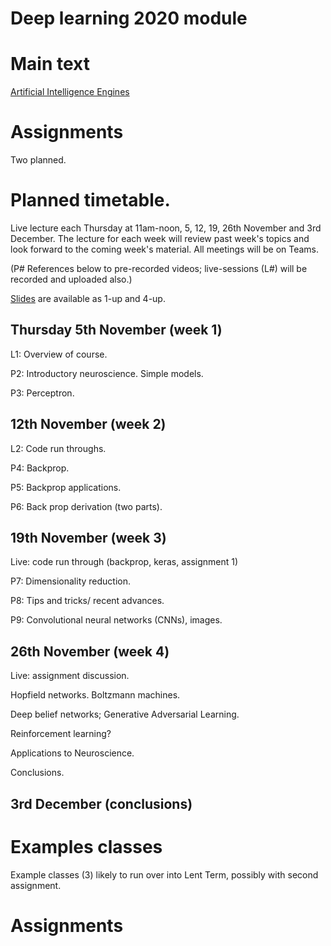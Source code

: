 # Deep learning 2020 module


# Main text

[Artificial Intelligence Engines](http://jim-stone.staff.shef.ac.uk/AIEngines/index.html)

# Assignments

Two planned.

# Planned timetable.

Live lecture each Thursday at 11am-noon, 5, 12, 19, 26th November and
3rd December.  The lecture for each week will review past week's
topics and look forward to the coming week's material.  All meetings
will be on Teams.

(P# References below to pre-recorded videos; live-sessions (L#) will
be recorded and uploaded also.)

[Slides](slides) are available as 1-up and 4-up.

## Thursday 5th November  (week 1)

L1: Overview of course. 

P2: Introductory neuroscience.  Simple models.

P3: Perceptron.


## 12th November (week 2)

L2: Code run throughs.

P4: Backprop.

P5: Backprop applications.

P6: Back prop derivation (two parts).

## 19th November (week 3)

Live: code run through (backprop, keras, assignment 1)

P7: Dimensionality reduction.

P8: Tips and tricks/ recent advances.

P9: Convolutional neural networks (CNNs), images.



## 26th November (week 4)

Live: assignment discussion.

Hopfield networks.  Boltzmann machines.

Deep belief networks; Generative Adversarial Learning.

Reinforcement learning?

Applications to Neuroscience.

Conclusions.
## 3rd December (conclusions)


# Examples classes

Example classes (3) likely to run over into Lent Term, possibly with
second assignment.

# Assignments

